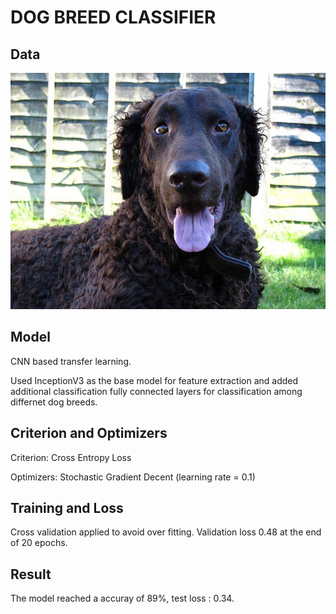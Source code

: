 # DOG BREED CLASSIFIER

## Data

![Alt text](./Images/Curly-coated_retriever_03896.jpg?raw=true)

## Model
CNN based transfer learning. 

Used InceptionV3 as the base model for feature extraction and added additional classification fully connected layers for classification among differnet dog breeds.

## Criterion and Optimizers

Criterion: Cross Entropy Loss

Optimizers: Stochastic Gradient Decent (learning rate = 0.1)

## Training and Loss

Cross validation applied to avoid over fitting. Validation loss 0.48 at the end of 20 epochs.

## Result

The model reached a accuray of 89%, test loss : 0.34.

 
